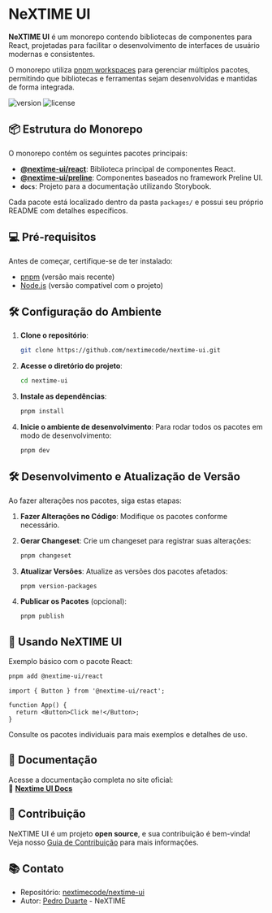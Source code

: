 # NeXTIME UI

**NeXTIME UI** é um monorepo contendo bibliotecas de componentes para React, projetadas para facilitar o desenvolvimento de interfaces de usuário modernas e consistentes.

O monorepo utiliza [pnpm workspaces](https://pnpm.io/workspaces) para gerenciar múltiplos pacotes, permitindo que bibliotecas e ferramentas sejam desenvolvidas e mantidas de forma integrada.

![version](https://img.shields.io/npm/v/@nextime-ui/react.svg)
![license](https://img.shields.io/badge/license-MIT-green)

## 📦 Estrutura do Monorepo

O monorepo contém os seguintes pacotes principais:

- **[@nextime-ui/react](packages/react)**: Biblioteca principal de componentes React.
- **[@nextime-ui/preline](packages/preline)**: Componentes baseados no framework Preline UI.
- **`docs`**: Projeto para a documentação utilizando Storybook.

Cada pacote está localizado dentro da pasta `packages/` e possui seu próprio README com detalhes específicos.

## 💻 Pré-requisitos

Antes de começar, certifique-se de ter instalado:

- [pnpm](https://pnpm.io/) (versão mais recente)
- [Node.js](https://nodejs.org/) (versão compatível com o projeto)

## 🛠️ Configuração do Ambiente

1. **Clone o repositório**:
   ```bash
   git clone https://github.com/nextimecode/nextime-ui.git
   ```

2. **Acesse o diretório do projeto**:
   ```bash
   cd nextime-ui
   ```

3. **Instale as dependências**:
   ```bash
   pnpm install
   ```

4. **Inicie o ambiente de desenvolvimento**:
   Para rodar todos os pacotes em modo de desenvolvimento:
   ```bash
   pnpm dev
   ```

## 🛠️ Desenvolvimento e Atualização de Versão

Ao fazer alterações nos pacotes, siga estas etapas:

1. **Fazer Alterações no Código**:
   Modifique os pacotes conforme necessário.

2. **Gerar Changeset**:
   Crie um changeset para registrar suas alterações:
   ```bash
   pnpm changeset
   ```

3. **Atualizar Versões**:
   Atualize as versões dos pacotes afetados:
   ```bash
   pnpm version-packages
   ```

4. **Publicar os Pacotes** (opcional):
   ```bash
   pnpm publish
   ```

## 📝 Usando NeXTIME UI

Exemplo básico com o pacote React:

```bash
pnpm add @nextime-ui/react
```

```tsx
import { Button } from '@nextime-ui/react';

function App() {
  return <Button>Click me!</Button>;
}
```

Consulte os pacotes individuais para mais exemplos e detalhes de uso.

## 📖 Documentação

Acesse a documentação completa no site oficial:  
🔗 **[Nextime UI Docs](https://ui.nextime.com.br)**

## 🌟 Contribuição

NeXTIME UI é um projeto **open source**, e sua contribuição é bem-vinda! Veja nosso [Guia de Contribuição](CONTRIBUTING.md) para mais informações.

## 📚 Contato

- Repositório: [nextimecode/nextime-ui](https://github.com/nextimecode/nextime-ui)
- Autor: [Pedro Duarte](https://github.com/phdduarte) - NeXTIME
